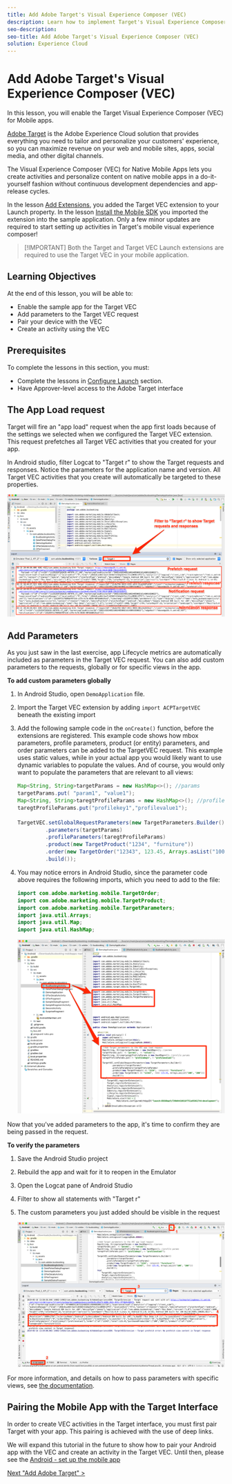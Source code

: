 ```yaml
---
title: Add Adobe Target's Visual Experience Composer (VEC)
description: Learn how to implement Target's Visual Experience Composer (VEC) with custom parameters, pair it with your device, and build an activity. This lesson is part of the Implementing the Experience Cloud in Mobile Android Applications tutorial.
seo-description:
seo-title: Add Adobe Target's Visual Experience Composer (VEC)
solution: Experience Cloud
---
```


# Add Adobe Target's Visual Experience Composer (VEC)

In this lesson, you will enable the Target Visual Experience Composer (VEC) for Mobile apps.

[Adobe Target](https://marketing.adobe.com/resources/help/en_US/target/) is the Adobe Experience Cloud solution that provides everything you need to tailor and personalize your customers' experience, so you can maximize revenue on your web and mobile sites, apps, social media, and other digital channels.

The Visual Experience Composer (VEC) for Native Mobile Apps lets you create activities and personalize content on native mobile apps in a do-it-yourself fashion without continuous development dependencies and app-release cycles.

In the lesson [Add Extensions](launch-add-extensions.md), you added the Target VEC extension to your Launch property. In the lesson [Install the Mobile SDK](launch-install-the-mobile-sdk.md) you imported the extension into the sample application. Only a few minor updates are required to start setting up activities in Target's mobile visual experience composer!

>[!IMPORTANT] Both the Target and Target VEC Launch extensions are required to use the Target VEC in your mobile application.

## Learning Objectives

At the end of this lesson, you will be able to:

* Enable the sample app for the Target VEC
* Add parameters to the Target VEC request
* Pair your device with the VEC
* Create an activity using the VEC

## Prerequisites

To complete the lessons in this section, you must:

* Complete the lessons in [Configure Launch](launch-create-a-property.md) section.
* Have Approver-level access to the Adobe Target interface

## The App Load request

Target will fire an "app load" request when the app first loads because of the settings we selected when we configured the Target VEC extension. This request prefetches all Target VEC activities that you  created for your app.

In Android studio, filter Logcat to "Target r" to show the Target requests and responses. Notice the parameters for the application name and version. All Target VEC activities that you create will automatically be targeted to these properties.

   ![View Target VEC requests](images/android/mobile-targetvec-viewLogs.png)

## Add Parameters

As you just saw in the last exercise, app Lifecycle metrics are automatically included as parameters in the Target VEC request. You can also add custom parameters to the requests, globally or for specific views in the app.

**To add custom parameters globally**

1. In Android Studio, open `DemoApplication` file.
1. Import the Target VEC extension by adding `import ACPTargetVEC` beneath the existing import
1. Add the following sample code in the `onCreate()` function, before the extensions are registered. This example code shows how mbox parameters, profile parameters, product (or entity) parameters, and order parameters can be added to the TargetVEC request. This example uses static values, while in your actual app you would likely want to use dynamic variables to populate the values. And of course, you would only want to populate the parameters that are relevant to all views:

   ```java
   Map<String, String>targetParams = new HashMap<>(); //params
   targetParams.put( "param1", "value1");
   Map<String, String>taregtProfileParams = new HashMap<>(); //profile params
   taregtProfileParams.put("profilekey1","profilevalue1");

   TargetVEC.setGlobalRequestParameters(new TargetParameters.Builder()
            .parameters(targetParams)
            .profileParameters(taregtProfileParams)
            .product(new TargetProduct("1234", "furniture"))
            .order(new TargetOrder("12343", 123.45, Arrays.asList("100", "200")))
            .build());
   ```

1. You may notice errors in Android Studio, since the parameter code above requires the following imports, which you need to add to the file:

   ```java
   import com.adobe.marketing.mobile.TargetOrder;
   import com.adobe.marketing.mobile.TargetProduct;
   import com.adobe.marketing.mobile.TargetParameters;
   import java.util.Arrays;
   import java.util.Map;
   import java.util.HashMap;
   ```

   ![Add Parameters to the TargetVEC request](images/android/mobile-targetvec-addParameters.png)

Now that you've added parameters to the app, it's time to confirm they are being passed in the request.

**To verify the parameters**

1. Save the Android Studio project
1. Rebuild the app and wait for it to reopen in the Emulator
1. Open the Logcat pane of Android Studio
1. Filter to show all statements with "Target r"
1. The custom parameters you just added should be visible in the request

   ![Verify Parameters to the TargetVEC request](images/android/mobile-targetvec-verifyParams.png)

For more information, and details on how to pass parameters with specific views, see [the documentation](https://docs.adobe.com/content/help/en/target/using/implement-target/mobile-apps/composer/mobile-visual-experience-composer-android.html#parameters).

## Pairing the Mobile App with the Target Interface

In order to create VEC activities in the Target interface, you must first pair Target with your app. This pairing is achieved with the use of deep links. 

We will expand this tutorial in the future to show how to pair your Android app with the VEC and create an activity in the Target VEC. Until then, please see the [Android - set up the mobile app](https://docs.adobe.com/content/help/en/target/using/implement-target/mobile-apps/composer/mobile-visual-experience-composer-android.html)

<!--
### Creating the Deep Link

Android supports the use of [Deep links and Android App Links](https://developer.android.com/training/app-links/deep-linking) to create URLs that go directly to specific locations in your app. You probably already use these in your app. If so, you can use these existing links to pair with Target. For this tutorial, you will review the deep link scheme already defined in the Bus Booking app so you have a sense of what you will need to have in your own app.

**To verify the Intent Filter**

1. In Android Studio, open the AndroidManifest.xml file
1. Note that there is already an Intent Filter configured for the deep link scheme of the Bus Booking app
1. Note that the `Host` and `Scheme` are already set to `com.adobe.example.busbooking` and `http`, respectively. This means that a url like `http://busboooking.example.adobe.com` when opened in the Simulator should automatically open the sample app

   ![Register the URL Scheme](images/android/mobile-targetvec-registerScheme.png)

The next step is to confirm that the deep link scheme is working

### Verify the deep link

Because of the way the Intent Filter is configured, when a user with your app installed opens a URL like `http://busboooking.example.adobe.com` in the Emulator it will open your application.

**To verify the deep link scheme**

1. Save the Android Studio project
1. Rebuild the app
1. In the Emulator, open Chrome
1. Enter the url `http://busboooking.example.adobe.com` into the address bar
1. You should get prompted with a modal to "Open this page in "DemoApplication"
1. Click `Open`
1. This should open the Bus Booking app

   ![Verify the deep link](images/android/mobile-targetvec-verifyDeepLink.png)

Now that your deep link structure is set up, you are ready to use the Target VEC to set up activities!

## Create an activity in the Mobile VEC

Now let's create an activity in the Target UI.

**To Create an Activity with the Target VEC**

1. Log into the [Adobe Experience Cloud](https://experiencecloud.adobe.com)
1. Use the solution switcher to go to Target

   ![Verify the deep link](images/mobile-targetvec-goToTarget.png)

1. Launch Target

   ![Verify the deep link](images/mobile-targetvec-launchTarget.png)

1. Click the **[!UICONTROL Create Activity]** button and select **[!UICONTROL A/B Test]**
1. Select **[!UICONTROL Mobile App]**
1. Make sure **[!UICONTROL Visual]** is selected under **[!UICONTROL Choose Experience Composer]**

   >[!WARNING] The Visual Experience Composer for mobile apps is currently in Beta and may not be available in your Target account.  Even if you have been able to complete all of the steps thus far, you may not see the Mobile VEC option as pictured below.

1. Click the **[!UICONTROL Next]** button
  
   ![Create an A/B Activity using the Mobile VEC](images/mobile-targetvec-createActivity.png)

1. On the **[!UICONTROL Select an app to use]** screen, click **[!UICONTROL Add New App]**

   ![Add a new app](images/mobile-targetvec-addNewApp.png)

1. Enter the url scheme you just defined in the  **[!UICONTROL Enter URL scheme]** field, e.g. `http://busboooking.example.adobe.com`
1. Click **[!UICONTROL Create Deep Link]**

   ![Enter your URL Scheme and Create the Deep Link](images/android/mobile-targetvec-enterURLScheme.png)

    >[!NOTE] You have a few options to send the deep link to the app. You can:
    >
    >   1. Take a photo of the QR code from your iOS Device (in our tutorial, the device would have to be linked to Android Studio)
    >   1. Copy the deep link from the Target interface and send it to the device however you would like
    >   1. Email the deep link to a valid email address and then open the link with an email application on the device

1. Click on the **[!UICONTROL Copy & Send Link]** tab.

   ![Copy the URL](images/android/mobile-targetvec-copyURL.png)

1. Switch back to the Emulator
1. Open Safari in the Emulator
1. Paste the deep link URL into the address bar
1. Click to open the app

   ![Copy the URL](images/android/mobile-targetvec-pasteURL.png)

    > [!TIP] If you are unsuccessful when copy-and-pasting the URL from your Desktop to the Emulator it's usually for one of these two reasons:
    >
    >   1. **The URL copied from the Target interface doesn't paste into the Emulator** This happens when the Desktop and Emulator clipboards are not synced.  If this happens, try toggling off and on the `Automatically Sync Pasteboard` setting in the Emulator and copy/pasting again:
    >
    >      ![Toggle the Emulator's clipboard setting](images/mobile-targetvec-toggleClipboard.png)
    >
    >   1. **Pasting the URL lands on the Google Search results page** Try repasting the deep link URL into the address bar and hitting `Enter`. You might need to repeat this a few times.

1. After the App has loaded, switch back to your browser tab where you have Target opened. You should see your app loaded in the VEC.
1. Click on text and image assets in your app and you should see options to edit and replace them!

   ![App loads in the VEC](images/android/mobile-targetvec-devicePaired.png)

1. Make some changes to the first screen in your app
1. Now position the Emulator next to the browser with the VEC open
1. Navigate to a different screen in the app and notice how the VEC updates with the Emulator!
1. You can make updates to multiple views in your app, in a single activity!

![App loads in the VEC](images/android/mobile-targetvec-navigateTheApp.png)

1. You can also visually add click-tracking metrics!
1. Save and Approve your activity and verify that you can see it in the sample app

Pairing the device with the VEC is a one-time action. When you create more activities in the future on the same device, you will just be able to select the device from a list, as pictured below:

   ![Using a saved Device](images/android/mobile-targetvec-useSavedApp.png)

>[!TIP] If you have a device open, but it is "Unavailable" in the selection menu, background the app by returning to the Home screen and then move the app back into the foreground to make it "Available" again.

## Building Audiences based on Lifecyle metrics

Lifecycle metrics built-in metrics about the visitor's usage of your app that are automatically included in calls made by the Adobe Mobile SDK. You can easily build audiences in Target based on these metrics.

**To create an audience**

1. In the Target interface, click **Audiences** in the top navigation
1. Click the **Create Audience** button

   ![Create a new audience](images/mobile-targetvec-audienceList.png)

1. Name the Audience `Launches < 5`
1. Click **Add Rule > Custom**

   ![Select the Custom option](images/mobile-targetvec-custom.png)

1. In the first dropdown, select the **a.Launches** parameter. All of the Lifecycle metric parameters begin with the "a." prefix. We will Target content based on the number of app Launches the user has, which is an excellent way to target first time users of your app with an instructional, first-time-user-experience (FTUE).
1. In the next dropdown, select **is less than**
1. In the third dropdown, enter **5**
1. Click **Save**

   ![Audience for Launches <= 4](images/mobile-targetvec-LaunchesLessThan5.png)

Note that there are a huge variety of out-of-the-box audience building options in Target. Additionally, you can send up custom data in the Target request for audience-building, use audiences shared from other Experience Cloud solutions such as Audience Manager and Analytics, and CRM data shared to Target using the Customer Attributes feature of the People Core Service.
  -->
[Next "Add Adobe Target" >](target.md)
